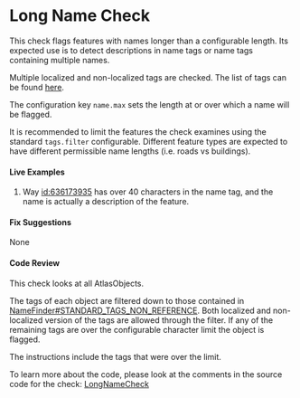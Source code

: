 # Long Name Check

This check flags features with names longer than a configurable length. 
Its expected use is to detect descriptions in name tags or name tags containing multiple names. 

Multiple localized and non-localized tags are checked. 
The list of tags can be found [here](https://github.com/osmlab/atlas/blob/dev/src/main/java/org/openstreetmap/atlas/tags/names/NameFinder.java#L39).

The configuration key `name.max` sets the length at or over which a name will be flagged.

It is recommended to limit the features the check examines using the standard `tags.filter` configurable.
Different feature types are expected to have different permissible name lengths (i.e. roads vs buildings). 

#### Live Examples

1. Way [id:636173935](https://www.openstreetmap.org/way/636173935) has over 40 characters in the name tag, and the name is actually a description of the feature.

#### Fix Suggestions

None

#### Code Review

This check looks at all AtlasObjects.

The tags of each object are filtered down to those contained in [NameFinder#STANDARD_TAGS_NON_REFERENCE](https://github.com/osmlab/atlas/blob/dev/src/main/java/org/openstreetmap/atlas/tags/names/NameFinder.java#L39).
Both localized and non-localized version of the tags are allowed through the filter.
If any of the remaining tags are over the configurable character limit the object is flagged.

The instructions include the tags that were over the limit. 

To learn more about the code, please look at the comments in the source code for the check:
[LongNameCheck](../../src/main/java/org/openstreetmap/atlas/checks/validation/tag/LongNameCheck.java)
